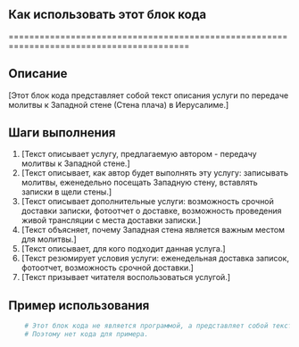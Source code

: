 ## Как использовать этот блок кода
=========================================================================================

Описание
-------------------------
[Этот блок кода представляет собой текст описания услуги по передаче молитвы к Западной стене (Стена плача) в Иерусалиме.]

Шаги выполнения
-------------------------
1. [Текст описывает услугу, предлагаемую автором - передачу молитвы к Западной стене.]
2. [Текст описывает, как автор будет выполнять эту услугу: записывать молитвы, еженедельно посещать Западную стену, вставлять записки в щели стены.]
3. [Текст описывает дополнительные услуги: возможность срочной доставки записки, фотоотчет о доставке, возможность проведения живой трансляции с места доставки записки.]
4. [Текст объясняет, почему Западная стена является важным местом для молитвы.]
5. [Текст описывает, для кого подходит данная услуга.]
6. [Текст резюмирует условия услуги: еженедельная доставка записок, фотоотчет, возможность срочной доставки.]
7. [Текст призывает читателя воспользоваться услугой.]

Пример использования
-------------------------

```python
    # Этот блок кода не является программой, а представляет собой текст описания услуги. 
    # Поэтому нет кода для примера.
```